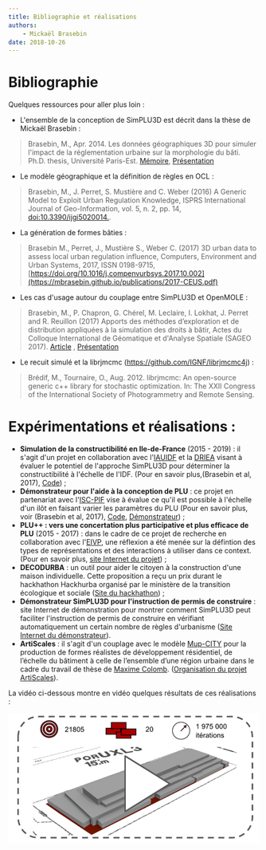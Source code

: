 ```yaml
---
title: Bibliographie et réalisations
authors:
    - Mickaël Brasebin
date: 2018-10-26
---
```


# Bibliographie

Quelques ressources pour aller plus loin :

- L'ensemble de la conception de SimPLU3D est décrit dans la thèse de Mickaël Brasebin :

> Brasebin, M., Apr. 2014. Les données géographiques 3D pour simuler l'impact de la réglementation urbaine sur la morphologie du bâti. Ph.D. thesis, Université Paris-Est. [Mémoire](https://mbrasebin.github.io/publications/2014-these.pdf), [Présentation](https://mbrasebin.github.io/presentations/2014-These.pdf)

- Le modèle géographique et la définition de règles en OCL  :

> Brasebin, M., J. Perret, S. Mustière and C. Weber (2016) A Generic Model to Exploit Urban Regulation Knowledge, ISPRS International Journal of Geo-Information, vol. 5, n. 2, pp. 14, [doi:10.3390/ijgi5020014.](https://mbrasebin.github.io/publications/2016-IJGI.pdf).

- La génération de formes bâties :

> Brasebin M., Perret, J., Mustière S., Weber C. (2017) 3D urban data to assess local urban regulation influence, Computers, Environment and Urban Systems, 2017, ISSN 0198-9715, [https://doi.org/10.1016/j.compenvurbsys.2017.10.002](https://mbrasebin.github.io/publications/2017-CEUS.pdf)

- Les cas d'usage autour du couplage entre SimPLU3D et OpenMOLE :

> Brasebin, M., P. Chapron, G. Chérel, M. Leclaire, I. Lokhat, J. Perret and R. Reuillon (2017) Apports des méthodes d’exploration et de distribution appliquées à la simulation des droits à bâtir, Actes du Colloque International de Géomatique et d'Analyse Spatiale (SAGEO 2017). [Article](https://mbrasebin.github.io/publications/2017-Sageo.pdf) , [Présentation](https://mbrasebin.github.io/presentations/2017-SAGEO.pdf)

- Le recuit simulé et la librjmcmc (https://github.com/IGNF/librjmcmc4j) :

> Brédif, M., Tournaire, O., Aug. 2012. librjmcmc: An open-source generic
  c++ library for stochastic optimization. In: The XXII Congress of the
  International Society of Photogrammetry and Remote Sensing.




# Expérimentations et réalisations :

- **Simulation de la constructibilité en Ile-de-France** (2015 - 2019) : il s'agit d'un projet en collaboration avec l'[IAUIDF](https://www.iau-idf.fr/) et la [DRIEA](http://www.driea.ile-de-france.developpement-durable.gouv.fr/) visant à évaluer le potentiel de l'approche SimPLU3D pour déterminer la constructibilité à l'échelle de l'IDF. (Pour en savoir plus,(Brasebin et al, 2017), [Code](https://github.com/SimPLU3D/simplu3D-iauidf)) ;
- **Démonstrateur pour l'aide à la conception de PLU** : ce projet en partenariat avec l'[ISC-PIF](https://iscpif.fr/) vise à évalue ce qu'il est possible à l'échelle d'un ilôt en faisant varier les paramètres du PLU (Pour en savoir plus, voir (Brasebin et al, 2017), [Code](https://github.com/SimPLU3D/simplu3D-OpenMOLE), [Démonstrateur](https://github.com/SimPLU3D/simplu3D-openmole)) ;
- **PLU++ : vers une concertation plus participative et plus efficace de PLU** (2015 - 2017) : dans le cadre de ce projet de recherche en collaboration avec  l'[EIVP](https://www.eivp-paris.fr/), une réflexion a été menée sur la défintion des types de représentations et des interactions à utiliser dans ce context. (Pour en savoir plus, [site Internet du projet](https://ignf.github.io/PLU2PLUS/)) ;
- **DECODURBA** : un outil pour aider le citoyen à la construction d'une maison individuelle. Cette proposition a reçu un prix durant le hackhathon Hackhurba organisé par le ministère de la transition écologique et sociale ([Site du hackhathon](https://www.etalab.gouv.fr/event/hackurba)) ;
- **Démonstrateur SimPLU3D pour l'instruction de permis de construire** : site Internet de démonstration pour montrer comment SimPLU3D peut faciliter l'instruction de permis de  construire en vérifiant automatiquement un certain nombre de règles d'urbanisme ([Site Internet du démonstrateur](https://demo-simplu3d.ign.fr/#/)).
- **ArtiScales** : il s'agit d'un couplage avec le modèle [Mup-CITY](https://sourcesup.renater.fr/mupcity/en.html) pour la production de formes réalistes de développement résidentiel, de l’échelle du bâtiment à celle de l’ensemble d’une région urbaine dans le cadre du travail de thèse de [Maxime Colomb](http://www.maxime-colomb.eu/). ([Organisation du projet ArtiScales](https://github.com/ArtiScales)).


La vidéo ci-dessous montre en vidéo quelques résultats de ces réalisations :

[![Image to video](./img/imgvideo.png)](https://youtu.be/kLP-1g_uAVo?t=252)
